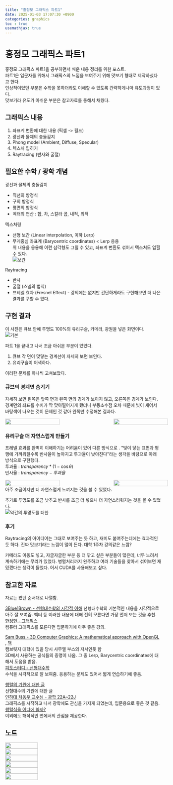 ```yaml
---
title: "홍정모 그래픽스 파트1"
date: 2025-01-03 17:07:30 +0900
categories: graphics
toc : true
usemathjax: true
---
```

<style>
    img {
        min-width: 350px;
    }
</style>
# 홍정모 그래픽스 파트1

홍정모 그래픽스 파트1을 공부하면서 배운 내용 정리를 위한 포스트.  
파트1은 입문자를 위해서 그래픽스의 느낌을 보여주기 위해 맛보기 형태로 제작하셨다고 한다.  
인상적이었던 부분은 수학을 못하더라도 이해할 수 있도록 간략하게나마 유도과정이 있다.  
맛보기라 유도가 아쉬운 부분은 참고자료를 통해서 채웠다.  

## 그래픽스 내용

1. 좌표계 변환에 대한 내용 (픽셀 -> 월드)
2. 광선과 물체의 충돌감지
3. Phong model (Ambient, Diffuse, Specular)
4. 텍스처 입히기
5. Raytracing (반사와 굴절)

## 필요한 수학 / 광학 개념

광선과 물체의 충돌감지
- 직선의 방정식  
- 구의 방정식  
- 평면의 방정식  
- 벡터의 연산 : 합, 차, 스칼라 곱, 내적, 외적  

텍스처링
- 선형 보간 (Linear interpolation, 이하 Lerp)
- 무게중심 좌표계 (Barycentric coordinates) < Lerp 응용  
위 내용을 응용해 이런 삼각형도 그릴 수 있고, 좌표계 변환도 섞어서 텍스처도 입힐 수 있다.  
![보간](/assets/images/graphics/2025-01-03-홍정모_그래픽스_파트1/image.png)  

Raytracing
- 반사
- 굴절 (스넬의 법칙)
- 프레넬 효과 (Fresnel Effect) - 강의에는 없지만 간단하게라도 구현해보면 더 나은 결과를 구할 수 있다.  

## 구현 결과

이 사진은 큐브 안에 투명도 100%의 유리구슬, 카메라, 광원을 넣은 화면이다.  
![기본](/assets/images/graphics/2025-01-03-홍정모_그래픽스_파트1/image-1.png)


파트 1을 끝내고 나서 조금 아쉬운 부분이 있었다.
1. 큐브 각 면이 맞닿는 경계선이 자세히 보면 보인다.
2. 유리구슬이 어색하다.  

이러한 문제를 하나씩 고쳐보았다.  

### 큐브의 경계면 숨기기

자세히 보면 왼쪽은 앞쪽 면과 왼쪽 면의 경계가 보이지 않고,
오른쪽은 경계가 보인다. 경계면의 좌표를 수치가 딱 맞아떨어지게 했더니 부동소수점 오차 때문에 빛이 새어서 바탕색이 나오는 것이 문제인 것 같아 왼쪽만 수정해본 결과다.  
<div style="display:flex;">
	<img src="/assets/images/graphics/2025-01-03-홍정모_그래픽스_파트1/image-2.png" width="50%">
	<img src="/assets/images/graphics/2025-01-03-홍정모_그래픽스_파트1/image-3.png" width="50%">
</div>

### 유리구슬 더 자연스럽게 만들기

프레넬 효과를 완벽히 이해하기는 어려움이 있어 다른 방식으로 .
"빛이 닿는 표면과 평행에 가까워질수록 반사율이 높아지고 투과율이 낮아진다"라는 생각을 바탕으로 아래 방식으로 구현했다.  
투과율 : $transparency * (1 - \cos \theta)$  
반사율 : $transparency - 투과율$

<div style="display:flex;">
	<img src="/assets/images/graphics/2025-01-03-홍정모_그래픽스_파트1/image-1.png" width="50%">
	<img src="/assets/images/graphics/2025-01-03-홍정모_그래픽스_파트1/image-4.png" width="50%">
</div>
아주 조금이지만 더 자연스럽게 느껴지는 것을 볼 수 있었다.  

추가로 투명도를 조금 낮추고 반사를 조금 더 넣으니 더 자연스러워지는 것을 볼 수 있었다.  
![약간의 투명도를 더한](/assets/images/graphics/2025-01-03-홍정모_그래픽스_파트1/image-5.png)

### 후기

Raytracing의 아이디어는 그대로 보여주는 듯 하고, 재미도 붙여주는데에는 효과적인 듯 하다. 진짜 맛보기라는 느낌이 많이 든다. 대학 1주차 강의같은 느낌?

카메라도 이동도 넣고, 자글자글한 부분 등 더 깎고 싶은 부분들이 많은데, 너무 느려서 계속하기에는 무리가 있었다. 병렬처리까지 완주하고 여러 기술들을 찾아서 섞어보면 재밌겠다는 생각이 들었다. 어서 CUDA를 사용해보고 싶다.


## 참고한 자료

자료는 봤던 순서대로 나열함.  

[3Blue1Brown - 선형대수학의 시각적 이해](https://youtube.com/playlist?list=PLZHQObOWTQDPD3MizzM2xVFitgF8hE_ab&si=eCwImAJ1Ue0DDStt)
선형대수학의 기본적인 내용을 시각적으로 아주 잘 보여줌. 벡터 등 이러한 내용에 대해 전혀 모른다면 가장 먼저 보는 것을 추천.  
[한정현 - 그래픽스](https://youtube.com/playlist?list=PLYEC1V9tJOl03WLDoUEKbiYW_Xt4W6LTl&si=OxO2JhhvrgPu5FSw)  
컴퓨터 그래픽스를 모른다면 입문하기에 아주 좋은 강의.  

[Sam Buss - 3D Computer Graphics: A mathematical approach with OpenGL](https://www.youtube.com/watch?v=jRZUZACXQ4Y&list=PLtuv65ivttlzWM0b2AYzHcbTseqKlrh58&index=45&ab_channel=3DComputerGraphics%3AMathIntrow%2FOpenGL)  , [책](https://mathweb.ucsd.edu/~sbuss/MathCG2/)  
캠브릿지 대학에 있을 당시 사무엘 부스의 저서인듯 함  
3D에서 사용하는 공식들의 증명이 나옴. 그 중 Lerp, Barycentric coordinates에 대해서 도움을 받음.  
[피토스터디 - 선형대수학](https://www.youtube.com/watch?v=iDdccDrzkbQ&list=PLIxff5DJJR7oBEy0Kdg12WWSlS6XFtr6r&index=27&ab_channel=%ED%94%BC%ED%86%A0%EC%8A%A4%ED%84%B0%EB%94%94.ptostudy.)  
수식을 시각적으로 잘 보여줌. 응용하는 문제도 있어서 짧게 연습하기에 좋음.  

[행렬의 기원에 대한 글](https://jjycjnmath.tistory.com/239)  
선형대수의 기원에 대한 글  
[인하대 차동우 교수님 - 광학 22A~22J](https://www.youtube.com/watch?v=NrAmQPRZs-Y&list=PLx9iooiAr6WHH1qn73wRaIS0COEQAmmP3&index=74&ab_channel=DongwooCha)  
그래픽스를 시작하고 나서 광학에도 관심을 가지게 되었는데, 입문용으로 좋은 것 같음.  
[행렬식을 어디에 쓸까?](https://angeloyeo.github.io/2019/08/06/determinant.html)  
이외에도 해석적인 면에서의 관점을 제공한다.  

## 노트

<div style="display:flex; flex-wrap: wrap;">
    <img src="/assets/images/graphics/2025-01-03-홍정모_그래픽스_파트1/KakaoTalk_20250103_193803054_01.jpg" width="30%">
    <img src="/assets/images/graphics/2025-01-03-홍정모_그래픽스_파트1/KakaoTalk_20250103_193803054_02.jpg" width="30%">
    <img src="/assets/images/graphics/2025-01-03-홍정모_그래픽스_파트1/KakaoTalk_20250103_193803054_03.jpg" width="30%">
    <img src="/assets/images/graphics/2025-01-03-홍정모_그래픽스_파트1/KakaoTalk_20250103_193803054_04.jpg" width="30%">
    <img src="/assets/images/graphics/2025-01-03-홍정모_그래픽스_파트1/KakaoTalk_20250103_193803054_05.jpg" width="30%">
    <img src="/assets/images/graphics/2025-01-03-홍정모_그래픽스_파트1/KakaoTalk_20250103_193803054_06.jpg" width="30%">
</div>